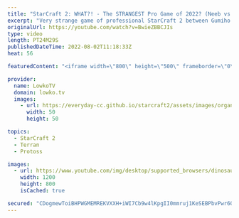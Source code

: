 ```yaml
---
title: "StarCraft 2: WHAT?! - The STRANGEST Pro Game of 2022? (Neeb vs Gumiho)"
excerpt: "Very strange game of professional StarCraft 2 between Gumiho (Terran) and Neeb (Protoss). One of the lowest highest level games that I've casted this year. Gumiho decides to open up with a triple Battlecruiser build order.  Support my work on Patreon: https://www.patreon.com/lowkotv Become a YouTube"
originalUrl: https://youtube.com/watch?v=BwieZBBCJIs
type: video
length: PT24M29S
publishedDateTime: 2022-08-02T11:18:33Z
heat: 56

featuredContent: "<iframe width=\"800\" height=\"500\" frameborder=\"0\" src=\"https://www.youtube.com/embed/BwieZBBCJIs\" allow=\"accelerometer; autoplay; encrypted-media; gyroscope; picture-in-picture\" allowfullscreen></iframe>"

provider:
  name: LowkoTV
  domain: lowko.tv
  images:
    - url: https://everyday-cc.github.io/starcraft2/assets/images/organizations/lowko.tv-50x50.jpg
      width: 50
      height: 50

topics:
  - StarCraft 2
  - Terran
  - Protoss

images:
  - url: https://www.youtube.com/img/desktop/supported_browsers/dinosaur.png
    width: 1200
    height: 800
    isCached: true

secured: "CDogmewToiBHPWGMEMREKVXXH+iWI7Cb9w4lKpgII0mmruj1KeSEBPbvPwr6QjLUfEklWewAcSy3llvdEqVrcYU6nGHb8ZwQwV2fo7/PoBByAJgmVjKs33IyNwj5JUBh2UokLbGCBkF3z7bjixXKRosrNS9/DlQn/1z/8NS9tiBC5rmTPLpk1Xe+KJLC8bnjciR9wCm1orxVVQ8XrLQWZQrZNl5Bl+poiSmiT90fmySHnDuaJGye9ul8IbkWYft9e8Iu7XIfhqbQjXphfyRu1WIYhzRkKilqAgQKYho3LoR93WcKR5jtzJ9L6QWkd3gVUkXPigbP06wsnPvt3ZNdYjgSmE8e9sehP61MAbZdGwd9J46qZxivd6LdRCxnHMtbQl2k/aCscMjtdYfd5XX6SdrBSrYfx65ccdtMIorONevqHkz4xxcXHyvAnIlOjR9S;JykBgvLw+c8IonpCYARA2Q=="
---
```


